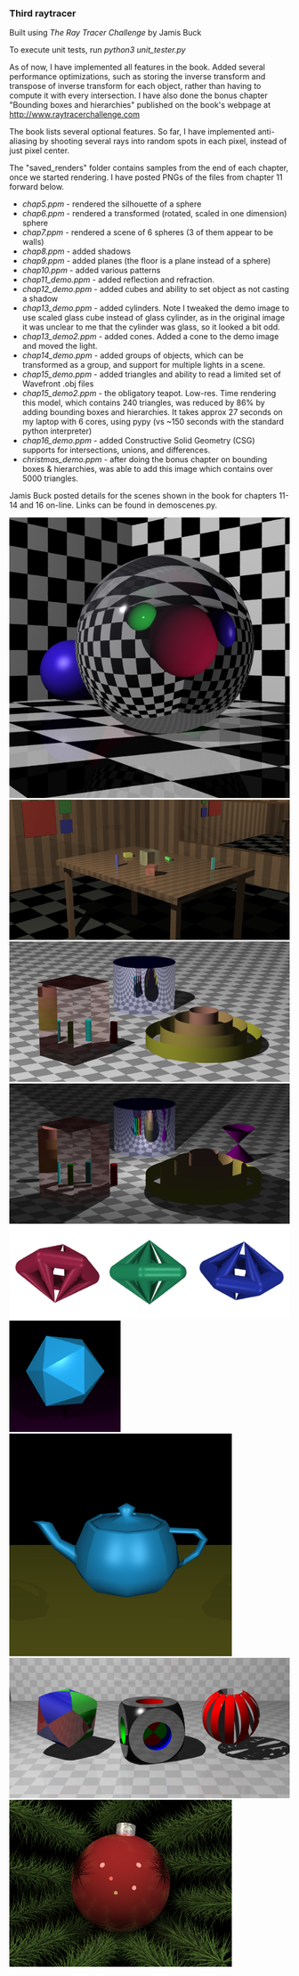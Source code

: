 ### Third raytracer

Built using _The Ray Tracer Challenge_ by Jamis Buck

To execute unit tests, run _python3 unit_tester.py_

As of now, I have implemented all features in the book.  Added several performance optimizations, such as storing the inverse transform and transpose of inverse transform for each object, rather than having to compute it with every intersection.  I have also done the bonus chapter "Bounding boxes and hierarchies" published on the book's webpage at http://www.raytracerchallenge.com  

The book lists several optional features.  So far, I have implemented anti-aliasing by shooting several rays into random spots in each pixel, instead of just pixel center.

The "saved_renders" folder contains samples from the end of each chapter, once we started rendering.  I have posted PNGs of the files from chapter 11 forward below.


* _chap5.ppm_ - rendered the silhouette of a sphere
* _chap6.ppm_ - rendered a transformed (rotated, scaled in one dimension) sphere
* _chap7.ppm_ - rendered a scene of 6 spheres (3 of them appear to be walls)
* _chap8.ppm_ - added shadows
* _chap9.ppm_ - added planes (the floor is a plane instead of a sphere)
* _chap10.ppm_ - added various patterns
* _chap11_demo.ppm_ - added reflection and refraction. 
* _chap12_demo.ppm_ - added cubes and ability to set object as not casting a shadow
* _chap13_demo.ppm_ - added cylinders.  Note I tweaked the demo image to use scaled glass cube instead of glass cylinder, as in the original image it was unclear to me that the cylinder was glass, so it looked a bit odd.
* _chap13_demo2.ppm_ - added cones.  Added a cone to the demo image and moved the light.
* _chap14_demo.ppm_ - added groups of objects, which can be transformed as a group, and support for multiple lights in a scene.
* _chap15_demo.ppm_ - added triangles and ability to read a limited set of Wavefront .obj files
* _chap15_demo2.ppm_ - the obligatory teapot.  Low-res.  Time rendering this model, which contains 240 triangles, was reduced by 86% by adding bounding boxes and hierarchies.  It takes approx 27 seconds on my laptop with 6 cores, using pypy (vs ~150 seconds with the standard python interpreter)
* _chap16_demo.ppm_ - added Constructive Solid Geometry (CSG) supports for intersections, unions, and differences.
* _christmas_demo.ppm_ - after doing the bonus chapter on bounding boxes & hierarchies, was able to add this image which contains over 5000 triangles.

Jamis Buck posted details for the scenes shown in the book for chapters 11-14 and 16 on-line.  Links can be found in demoscenes.py.

![chap11_demo.ppm](saved_renders/chap11_demo.png)
![chap12_demo.ppm](saved_renders/chap12_demo.png)
![chap13_demo.ppm](saved_renders/chap13_demo.png)
![chap13_demo2.ppm](saved_renders/chap13_demo2.png)
![chap14_demo.ppm](saved_renders/chap14_demo.png)
![chap15_demo.ppm](saved_renders/chap15_demo.png)
![chap15_demo2.ppm](saved_renders/chap15_demo2.png)
![chap16_demo2.ppm](saved_renders/chap16_demo.png)
![christmas_demo.ppm](saved_renders/christmas_demo.png)
